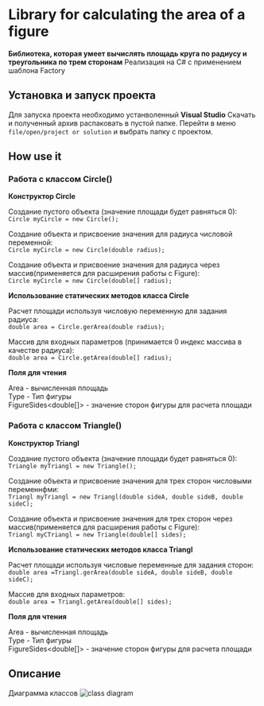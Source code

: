 # Library for calculating the area of a figure

**Библиотека, которая умеет вычислять площадь круга по радиусу и треугольника по трем сторонам**
Реализация на C# с применением шаблона Factory

## Установка и запуск проекта
Для запуска проекта необходимо устанволенный **Visual Studio**
Скачать и полученный архив распаковать в пустой папке. Перейти в меню `file/open/project or solution` и выбрать папку с проектом.

## How use it

### Работа с классом Circle()

**Конструктор Circle**<br>

Создание пустого объекта (значение площади будет равняться 0):<br>
`Circle myCircle = new Circle();`

Создание объекта и присвоение значения для радиуса числовой переменной:<br>
`Circle myCircle = new Circle(double radius);`

Создание объекта и присвоение значения для радиуса через массив(применяется для расширения работы с Figure):<br>
`Circle myCircle = new Circle(double[] radius);`

**Использование статических методов класса Circle**

Расчет площади используя числовую переменную для задания радиуса:<br>
`double area = Circle.gerArea(double radius);`

Массив для входных параметров (принимается 0 индекс массива в качестве радиуса):<br>
`double area = Circle.getArea(double[] radius);`

**Поля для чтения**

Area<double> - вычисленная площадь<br>
Type<double> - Тип фигуры<br>
FigureSides<double[]> - значение сторон фигуры для расчета площади<br>

### Работа с классом Triangle()

**Конструктор Triangl**<br>

Создание пустого объекта (значение площади будет равняться 0):<br>
`Triangle myTriangl = new Triangle();`

Создание объекта и присвоение значения для трех сторон числовыми переменнфми:<br>
`Triangl myTriangl = new Triangl(double sideA, double sideB, double sideC);`

Создание объекта и присвоение значения для трех сторон через массив(применяется для расширения работы с Figure):<br>
`Triangl myCTriangl = new Triangle(double[] sides);`

**Использование статических методов класса Triangl**

Расчет площади используя числовые переменные для задания сторон:<br>
`double area =Triangl.gerArea(double sideA, double sideB, double sideC);`

Массив для входных параметров:<br>
`double area = Triangl.getArea(double[] sides);`

**Поля для чтения**

Area<double> - вычисленная площадь<br>
Type<double> - Тип фигуры<br>
FigureSides<double[]> - значение сторон фигуры для расчета площади<br>

## Описание
Диаграмма классов
![class diagram](https://i.ibb.co/0CYCsSW/Untitled-Diagram-4.jpg)
